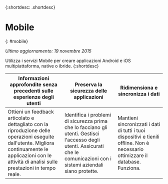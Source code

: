 {:shortdesc: .shortdesc} 

# Mobile
{: #mobile}

*Ultimo aggiornamento: 19 novembre 2015*

Utilizza i servizi Mobile per creare applicazioni Android e iOS
multipiattaforma, native o ibride. 
{:shortdesc}


Informazioni approfondite senza precedenti sulle esperienze degli utenti | Preserva la sicurezza delle applicazioni | Ridimensiona e sincronizza i dati
---- | ---- | ----
Ottieni un feedback articolato e dettagliato con la riproduzione delle operazioni eseguite dall'utente. Migliora continuamente le applicazioni con le attività di analisi sulle prestazioni in tempo reale. | Identifica i problemi di sicurezza prima che lo facciano gli utenti. Gestisci l'accesso degli utenti. Assicurati che le comunicazioni con i sistemi aziendali siano protette. | Mantieni sincronizzati i dati di tutti i tuoi dispositivi e tienili offline. Non è necessario ottimizzare il database. Funziona.

